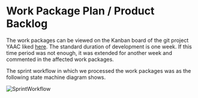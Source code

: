 # Work Package Plan / Product Backlog

<!--
Creation of singular work packages based on [requirement specification](/3rdTry/1Planningphase/1.2RequirementSpecification.md)

Each Work Package is described by:

- defined result
- effort
- preconditions
- duration

Dependencies between work packages logically create a network diagram.

-> sequential processing necessary -> critical project path

-> possibility of parallelization
-->

The work packages can be viewed on the Kanban board of the git project YAAC liked [here](https://github.com/orgs/DHBW-SE-2023/projects/1). The standard duration of development is one week. If this time period was not enough, it was extended for another week and commented in the affected work packages.

The sprint workflow in which we processed the work packages was as the following state machine diagram shows.

![SprintWorkflow](/Diagrams/Images/Kanban_Workflow.png)

<!--
## Template for User Stories

The specifications have to answer the following questions:
- What features must the product have?
- What features are desirable?
- How will the product be used?
- What are the quality requirements for the product?
- How is the user interface defined?
- What are the technical constraints of the product?
must be met?
- What sub-products are planned?
-->